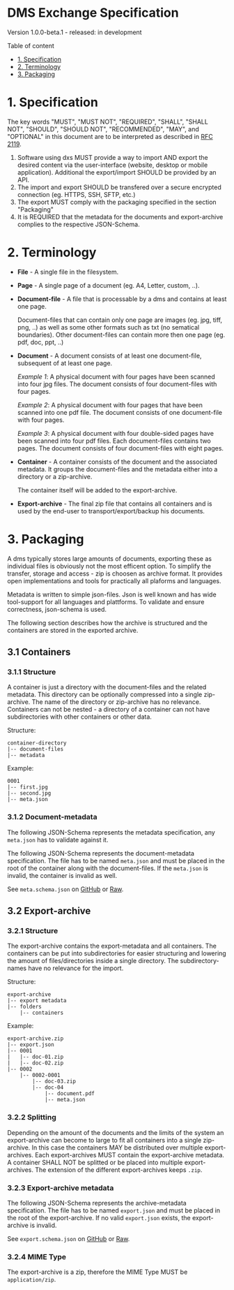 # DMS Exchange Specification
Version 1.0.0-beta.1 - released: in development

Table of content
* [1. Specification](#1-Specification)
* [2. Terminology](#2-Terminology)
* [3. Packaging](#3-Packaging)

# 1. Specification

The key words "MUST", "MUST NOT", "REQUIRED", "SHALL", "SHALL NOT", "SHOULD", "SHOULD NOT", "RECOMMENDED", "MAY", and "OPTIONAL" in this document are to be interpreted as described in [RFC 2119](http://tools.ietf.org/html/rfc2119).

1. Software using dxs MUST provide a way to import AND export the desired content via the user-interface (website, desktop or mobile application). Additional the export/import SHOULD be provided by an API.
2. The import and export SHOULD be transfered over a secure encrypted connection (eg. HTTPS, SSH, SFTP, etc.)
3. The export MUST comply with the packaging specified in the section "Packaging"
4. It is REQUIRED that the metadata for the documents and export-archive complies to the respective JSON-Schema.



# 2. Terminology
* **File** - A single file in the filesystem.
* **Page** - A single page of a document (eg. A4, Letter, custom, ..).
* **Document-file** - A file that is processable by a dms and contains at least one page.

    Document-files that can contain only one page are images (eg. jpg, tiff, png, ..) as well as some other formats such as txt (no sematical boundaries). Other document-files can contain more then one page (eg. pdf, doc, ppt, ..)
* **Document** - A document consists of at least one document-file, subsequent of at least one page.

    *Example 1*: A physical document with four pages have been scanned into four jpg files. The document consists of four document-files with four pages.

    *Example 2*: A physical document with four pages that have been scanned into one pdf file. The document consists of one document-file with four pages.

    *Example 3*: A physical document with four double-sided pages have been scanned into four pdf files. Each document-files contains two pages. The document consists of four document-files with eight pages.
* **Container** - A container consists of the document and the associated metadata. It groups the document-files and the metadata either into a directory or a zip-archive.

    The container itself will be added to the export-archive.
* **Export-archive** - The final zip file that contains all containers and is used by the end-user to transport/export/backup his documents.


# 3. Packaging
A dms typically stores large amounts of documents, exporting these as individual files is obviously not the most efficent option. To simplify the transfer, storage and access - zip is choosen as archive format. It provides open implementations and tools for practically all plaforms and languages.

Metadata is written to simple json-files. Json is well known and has wide tool-support for all languages and plattforms. To validate and ensure correctness, json-schema is used.

The following section describes how the archive is structured and the containers are stored in the exported archive.

## 3.1 Containers

### 3.1.1 Structure
A container is just a directory with the document-files and the related metadata. This directory can be optionally compressed into a single zip-archive. The name of the directory or zip-archive has no relevance. Containers can not be nested - a directory of a container can not have subdirectories with other containers or other data.

Structure:
````
container-directory
|-- document-files
|-- metadata
````

Example:
````
0001
|-- first.jpg
|-- second.jpg
|-- meta.json
````

### 3.1.2 Document-metadata
The following JSON-Schema represents the metadata specification, any `meta.json`  has to validate against it.

The following JSON-Schema represents the document-metadata specification. The file has to be named `meta.json` and must be placed in the root of the container along with the document-files. If the `meta.json` is invalid, the container is invalid as well.

See `meta.schema.json` on [GitHub](https://github.com/galan/dms-exchange-specification/blob/master/spec/0.0.2/meta.schema.json) or [Raw](https://raw.githubusercontent.com/galan/dms-exchange-specification/master/spec/0.0.2/meta.schema.json).


## 3.2 Export-archive

### 3.2.1 Structure
The export-archive contains the export-metadata and all containers. The containers can be put into subdirectories for easier structuring and lowering the amount of files/directories inside a single directory. The subdirectory-names have no relevance for the import.

Structure:
````
export-archive
|-- export metadata
|-- folders
    |-- containers
````

Example:
````
export-archive.zip
|-- export.json
|-- 0001
|   |-- doc-01.zip
|   |-- doc-02.zip
|-- 0002
    |-- 0002-0001
        |-- doc-03.zip
        |-- doc-04
            |-- document.pdf
            |-- meta.json
````

### 3.2.2 Splitting
Depending on the amount of the documents and the limits of the system an export-archive can become to large to fit all containers into a single zip-archive. In this case the containers MAY be distributed over multiple export-archives. Each export-archives MUST contain the export-archive metadata. A container SHALL NOT be splitted or be placed into multiple export-archives. The extension of the different export-archives keeps `.zip`.

### 3.2.3 Export-archive metadata
The following JSON-Schema represents the archive-metadata specification. The file has to be named `export.json` and must be placed in the root of the export-archive. If no valid `export.json` exists, the export-archive is invalid.

See `export.schema.json` on [GitHub](https://github.com/galan/dms-exchange-specification/blob/master/spec/0.0.2/export.schema.json) or [Raw](https://raw.githubusercontent.com/galan/dms-exchange-specification/master/spec/0.0.2/export.schema.json).

### 3.2.4 MIME Type
The export-archive is a zip, therefore the MIME Type MUST be `application/zip`.
